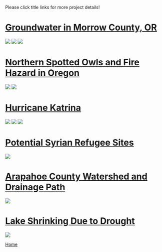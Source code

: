 Please click title links for more project details!
<br>
# [Groundwater in Morrow County, OR](MCWater.md)
<img src="https://github.com/user-attachments/assets/46f64d0d-65d9-4e69-86aa-66554de95872">
<img src="https://github.com/user-attachments/assets/1d1e4a73-68ee-4706-a256-085d17b29bef">
<img src="https://github.com/user-attachments/assets/a3e8ced8-f0e6-4076-8bcf-b2b0276dc117">
  


# [Northern Spotted Owls and Fire Hazard in Oregon](STOCfire.md)
<img src="https://github.com/user-attachments/assets/2b0da80f-e3c2-4433-8e05-642dc2e82004">
<img src="https://github.com/user-attachments/assets/aab38581-7b06-47b3-a5e6-04a1f2d9dd0e">


# [Hurricane Katrina](hurricanekatrina.md)
<img src="https://github.com/user-attachments/assets/19a912a3-0f71-49ba-991b-00daeb1caf41">
<img src="https://github.com/user-attachments/assets/55fca99c-28d9-43ed-b036-3212dde45007">
<img src= "https://github.com/user-attachments/assets/6be88fcb-d681-43c0-9385-a72508ab0f65">


# [Potential Syrian Refugee Sites](refugee.md)
<img src= "https://github.com/user-attachments/assets/5a73d66e-df4d-4b74-89d6-c62a4b2c503c">

# [Arapahoe County Watershed and Drainage Path](waterdrain.md)
<img src="https://github.com/user-attachments/assets/2315abcf-48e5-4db2-9d7b-eee60d168a40">


# [Lake Shrinking Due to Drought](lakeshrinkage.md)
<img src= "https://github.com/user-attachments/assets/587b047a-de80-40b3-8cbf-4375c509027f">



[Home](README.md)

